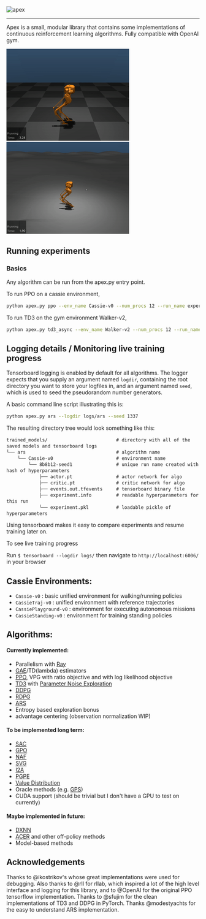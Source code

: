 <img src="https://github.com/osudrl/apex/blob/master/apex-logo.png" alt="apex" width="200"/>

----

Apex is a small, modular library that contains some implementations of continuous reinforcement learning algorithms. Fully compatible with OpenAI gym.

<img src="img/output.gif" alt="running1"/>
<img src="img/output2.gif" alt="running2"/>

## Running experiments

### Basics
Any algorithm can be run from the apex.py entry point.

To run PPO on a cassie environment,

```bash
python apex.py ppo --env_name Cassie-v0 --num_procs 12 --run_name experiment01
```

To run TD3 on the gym environment Walker-v2,

```bash
python apex.py td3_async --env_name Walker-v2 --num_procs 12 --run_name experiment02
```

## Logging details / Monitoring live training progress
Tensorboard logging is enabled by default for all algorithms. The logger expects that you supply an argument named ```logdir```, containing the root directory you want to store your logfiles in, and an argument named ```seed```, which is used to seed the pseudorandom number generators.

A basic command line script illustrating this is:

```bash
python apex.py ars --logdir logs/ars --seed 1337
```

The resulting directory tree would look something like this:
```
trained_models/                         # directory with all of the saved models and tensorboard logs
└── ars                                 # algorithm name
    └── Cassie-v0                       # environment name
        └── 8b8b12-seed1                # unique run name created with hash of hyperparameters
            ├── actor.pt                # actor network for algo
            ├── critic.pt               # critic network for algo
            ├── events.out.tfevents     # tensorboard binary file
            ├── experiment.info         # readable hyperparameters for this run
            └── experiment.pkl          # loadable pickle of hyperparameters
```

Using tensorboard makes it easy to compare experiments and resume training later on.

To see live training progress

Run ```$ tensorboard --logdir logs/``` then navigate to ```http://localhost:6006/``` in your browser

## Cassie Environments:
* `Cassie-v0` : basic unified environment for walking/running policies
* `CassieTraj-v0` : unified environment with reference trajectories
* `CassiePlayground-v0` : environment for executing autonomous missions
* `CassieStanding-v0` : environment for training standing policies

## Algorithms:
#### Currently implemented:
* Parallelism with [Ray](https://github.com/ray-project/ray)
* [GAE](https://arxiv.org/abs/1506.02438)/TD(lambda) estimators
* [PPO](https://arxiv.org/abs/1707.06347), VPG with ratio objective and with log likelihood objective
* [TD3](https://arxiv.org/abs/1802.09477) with [Parameter Noise Exploration](https://arxiv.org/abs/1706.01905)
* [DDPG](https://arxiv.org/abs/1509.02971)
* [RDPG](https://arxiv.org/abs/1512.04455)
* [ARS](https://arxiv.org/abs/1803.07055)
* Entropy based exploration bonus
* advantage centering (observation normalization WIP)

#### To be implemented long term:
* [SAC](https://arxiv.org/abs/1801.01290)
* [GPO](https://arxiv.org/abs/1711.01012)
* [NAF](https://arxiv.org/abs/1603.00748)
* [SVG](https://arxiv.org/abs/1510.09142)
* [I2A](https://arxiv.org/abs/1707.06203)
* [PGPE](http://ieeexplore.ieee.org/document/5708821/?reload=true)
* [Value Distribution](https://arxiv.org/pdf/1707.06887.pdf)
* Oracle methods (e.g. [GPS](https://arxiv.org/abs/1610.00529))
* CUDA support (should be trivial but I don't have a GPU to test on currently)

#### Maybe implemented in future:

* [DXNN](https://arxiv.org/abs/1008.2412)
* [ACER](https://arxiv.org/abs/1611.01224) and other off-policy methods
* Model-based methods

## Acknowledgements

Thanks to @ikostrikov's whose great implementations were used for debugging. Also thanks to @rll for rllab, which inspired a lot of the high level interface and logging for this library, and to @OpenAI for the original PPO tensorflow implementation. Thanks to @sfujim for the clean implementations of TD3 and DDPG in PyTorch. Thanks @modestyachts for the easy to understand ARS implementation.
